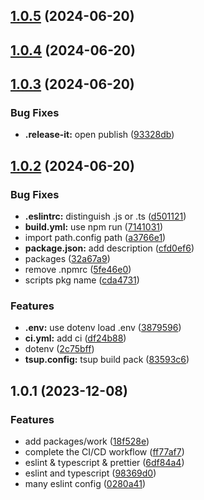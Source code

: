 

## [1.0.5](https://github.com/qlover/fe-base-tsup/compare/1.0.4...1.0.5) (2024-06-20)

## [1.0.4](https://github.com/qlover/fe-base-tsup/compare/1.0.3...1.0.4) (2024-06-20)

## [1.0.3](https://github.com/qlover/fe-base-tsup/compare/1.0.2...1.0.3) (2024-06-20)


### Bug Fixes

* **.release-it:** open publish ([93328db](https://github.com/qlover/fe-base-tsup/commit/93328db0438d51ac58fdff4060ff7e94e921f643))

## [1.0.2](https://github.com/qlover/fe-base-tsup/compare/1.0.1...1.0.2) (2024-06-20)


### Bug Fixes

* **.eslintrc:** distinguish .js or .ts ([d501121](https://github.com/qlover/fe-base-tsup/commit/d501121fee68657c2c5bb448b90920bf185520cc))
* **build.yml:** use npm run ([7141031](https://github.com/qlover/fe-base-tsup/commit/7141031ab4c6fda59475372dd9b5207ad71974b5))
* import path.config path ([a3766e1](https://github.com/qlover/fe-base-tsup/commit/a3766e1877ef38a1661bc3bb55f4bb37bf436bbb))
* **package.json:** add description ([cfd0ef6](https://github.com/qlover/fe-base-tsup/commit/cfd0ef6a3cf2477cafc0ac827dd4459defdebda2))
* packages ([32a67a9](https://github.com/qlover/fe-base-tsup/commit/32a67a9441c69981422d0fe2b5246ea0f6de647d))
* remove .npmrc ([5fe46e0](https://github.com/qlover/fe-base-tsup/commit/5fe46e0e91668e95a0056657abc875dfaeb10c3e))
* scripts pkg name ([cda4731](https://github.com/qlover/fe-base-tsup/commit/cda4731d244eb8f4c14ea374b98b4d995d886d5b))


### Features

* **.env:** use dotenv load .env ([3879596](https://github.com/qlover/fe-base-tsup/commit/3879596f6ca4017b1f12e4fc3ea5c928dc575fd0))
* **ci.yml:** add ci ([df24b88](https://github.com/qlover/fe-base-tsup/commit/df24b883138c710a3f1b8d2f97acf415d5e3c5e7))
* dotenv ([2c75bff](https://github.com/qlover/fe-base-tsup/commit/2c75bffb07ec5c60d70414963e437b7612268c78))
* **tsup.config:** tsup build pack ([83593c6](https://github.com/qlover/fe-base-tsup/commit/83593c66bda61e18120b4c03f5afadee4d96374d))

## 1.0.1 (2023-12-08)


### Features

* add packages/work ([18f528e](https://github.com/qlover/front-work/commit/18f528e9d41ca43abe615b57863c8acde96952ca))
* complete the CI/CD workflow ([ff77af7](https://github.com/qlover/front-work/commit/ff77af71a508b8f1cff5730ddf881cddaa309b01))
* eslint & typescript & prettier ([6df84a4](https://github.com/qlover/front-work/commit/6df84a47a2fd7ff686ace9ffe43830481feb47d8))
* eslint and typescript ([98369d0](https://github.com/qlover/front-work/commit/98369d0cf3b77f51a8a42888fe12087327d46f20))
* many eslint config ([0280a41](https://github.com/qlover/front-work/commit/0280a414fcaf6d6a9aafd73b8c18609c89892d7c))
